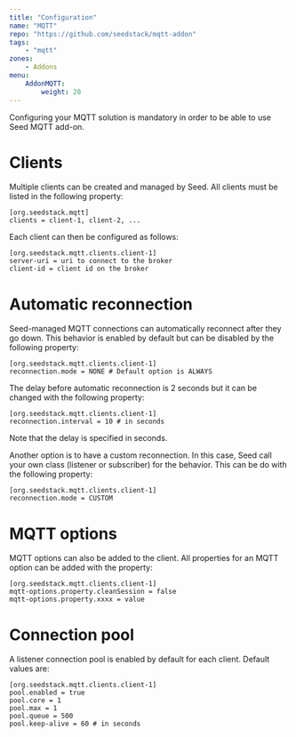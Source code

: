 ```yaml
---
title: "Configuration"
name: "MQTT"
repo: "https://github.com/seedstack/mqtt-addon"
tags:
    - "mqtt"
zones:
    - Addons
menu:
    AddonMQTT:
        weight: 20
---
```


Configuring your MQTT solution is mandatory in order to be able to use Seed MQTT add-on.

# Clients

Multiple clients can be created and managed by Seed. All clients must be listed in the following property:

    [org.seedstack.mqtt]
    clients = client-1, client-2, ...

Each client can then be configured as follows:

    [org.seedstack.mqtt.clients.client-1]
    server-uri = uri to connect to the broker
    client-id = client id on the broker

# Automatic reconnection

Seed-managed MQTT connections can automatically reconnect after they go down. This behavior is enabled by default but
can be disabled by the following property:

    [org.seedstack.mqtt.clients.client-1]
    reconnection.mode = NONE # Default option is ALWAYS
    
The delay before automatic reconnection is 2 seconds but it can be changed with the following property:
    
    [org.seedstack.mqtt.clients.client-1]
    reconnection.interval = 10 # in seconds
    
Note that the delay is specified in seconds.     
    
Another option is to have a custom reconnection. In this case, Seed call your own class (listener or subscriber) for the behavior. This can be do with the following property:

    [org.seedstack.mqtt.clients.client-1]
    reconnection.mode = CUSTOM

# MQTT options

MQTT options can also be added to the client. All properties for an MQTT option can be added with the property:

    [org.seedstack.mqtt.clients.client-1]
    mqtt-options.property.cleanSession = false
    mqtt-options.property.xxxx = value

# Connection pool

A listener connection pool is enabled by default for each client. Default values are:

    [org.seedstack.mqtt.clients.client-1]
    pool.enabled = true 
    pool.core = 1 
    pool.max = 1 
    pool.queue = 500 
    pool.keep-alive = 60 # in seconds
